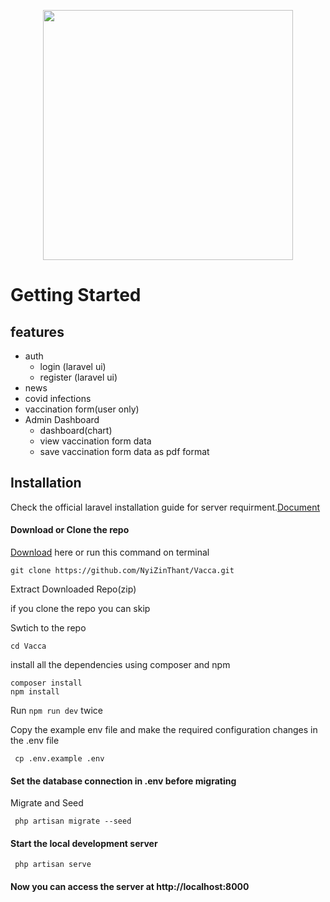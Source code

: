 <p align="center"><a href="https://laravel.com" target="_blank"><img src="https://raw.githubusercontent.com/laravel/art/master/logo-lockup/5%20SVG/2%20CMYK/1%20Full%20Color/laravel-logolockup-cmyk-red.svg" width="400"></a></p>

# Getting Started
## features
- auth
    - login (laravel ui)
    - register (laravel ui)
- news
- covid infections
- vaccination form(user only)
- Admin Dashboard
    - dashboard(chart)
    - view vaccination form data
    - save vaccination form data as pdf format
## Installation
Check the official laravel installation guide for server requirment.<a href="https://laravel.com/docs/9.x/installation">Document<a>
#### Download or Clone the repo
<a href="https://github.com/NyiZinThant/Vacca/archive/refs/heads/main.zip">Download</a> here
or run this command on terminal

``` 
git clone https://github.com/NyiZinThant/Vacca.git 
```

Extract Downloaded Repo(zip)

if you clone the repo you can skip

Swtich to the repo

``` 
cd Vacca
 ```

install all the dependencies using composer and npm

```
composer install 
npm install 
```

Run ` npm run dev `  twice

Copy the example env file and make the required configuration changes in the .env file

```
 cp .env.example .env 
```

#### Set the database connection in .env before migrating

Migrate and Seed

```
 php artisan migrate --seed 
```
#### Start the local development server
```
 php artisan serve 
```

#### Now you can access the server at http://localhost:8000

